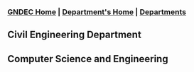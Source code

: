 ### [GNDEC Home](../../) | [Department's Home](./index.html) | [Departments](../Departments.html)

## Civil Engineering Department
## Computer Science and Engineering

